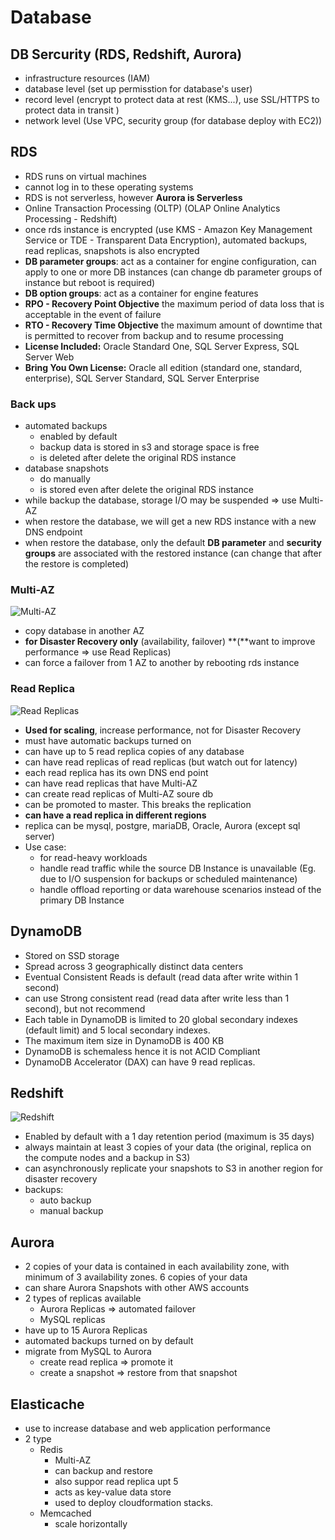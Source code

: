 # Database

## DB Sercurity (RDS, Redshift, Aurora)

- infrastructure resources (IAM)
- database level (set up permisstion for database's user)
- record level (encrypt to protect data at rest (KMS...), use SSL/HTTPS to protect data in transit )
- network level (Use VPC, security group (for database deploy with EC2))

## RDS

- RDS runs on virtual machines
- cannot log in to these operating systems
- RDS is not serverless, however **Aurora is Serverless**
- Online Transaction Processing (OLTP) (OLAP Online Analytics Processing - Redshift)
- once rds instance is encrypted (use KMS - Amazon Key Management Service or TDE - Transparent Data Encryption), automated backups, read replicas, snapshots is also encrypted
- **DB parameter groups**: act as a container  for engine configuration, can apply to one or more DB instances (can change db parameter groups of instance but reboot is required)
- **DB option groups**: act as a container for engine features
- **RPO - Recovery Point Objective** the maximum period of data loss that is acceptable in the event of failure
- **RTO - Recovery Time Objective** the maximum amount of downtime that is permitted to recover from backup and to resume processing
- **License Included:**  Oracle Standard One, SQL Server Express, SQL Server Web
- **Bring You Own License:** Oracle all edition (standard one, standard, enterprise), SQL Server Standard, SQL Server Enterprise

### Back ups

- automated backups
    - enabled by default
    - backup data is stored in s3 and storage space is free
    - is deleted after delete the original RDS instance
- database snapshots
    - do manually
    - is stored even after delete the original RDS instance
- while backup the database, storage I/O may be suspended ⇒ use Multi-AZ
- when restore the database, we will get a new RDS instance with a new DNS endpoint
- when restore the database, only the default **DB parameter** and **security groups** are associated with the restored instance (can change that after the restore is completed)

### Multi-AZ

![Multi-AZ](images/multi-az.png)

- copy database in another AZ
- **for Disaster Recovery only** (availability, failover) **(**want to improve performance ⇒ use Read Replicas)
- can force a failover from 1 AZ  to another by rebooting rds instance

### Read Replica

![Read Replicas](images/read-replica.png)

- **Used for scaling**, increase performance, not for Disaster Recovery
- must have automatic backups turned on
- can have up to 5 read replica copies of any database
- can have read replicas of read replicas (but watch out for latency)
- each read replica has its own DNS end point
- can have read replicas that have Multi-AZ
- can create read replicas of Multi-AZ soure db
- can be promoted to master. This breaks the replication
- **can have a read replica in different regions**
- replica can be mysql, postgre, mariaDB, Oracle, Aurora (except sql server)
- Use case:
    - for read-heavy workloads
    - handle read traffic while the source DB Instance is unavailable (Eg. due to I/O suspension for backups or scheduled maintenance)
    - handle offload reporting or data warehouse scenarios instead of the primary DB Instance

## DynamoDB

- Stored on SSD storage
- Spread across 3 geographically  distinct data centers
- Eventual Consistent Reads is default (read data after write within 1 second)
- can use Strong consistent read (read data after write less than 1 second), but not recommend
- Each table in DynamoDB is limited to 20 global secondary indexes (default limit) and 5 local secondary indexes.
- The maximum item size in DynamoDB is 400 KB
- DynamoDB is schemaless hence it is not ACID Compliant
- DynamoDB Accelerator (DAX) can have 9 read replicas.

## Redshift

![Redshift](images/redshift.png)

- Enabled by default with a 1 day retention period (maximum is 35 days)
- always maintain at least 3 copies of your data (the original, replica on the compute nodes and a backup in S3)
- can asynchronously replicate your snapshots to S3 in another region for disaster recovery
- backups:
    - auto backup
    - manual backup

## Aurora

- 2 copies of your data is contained in each availability zone, with minimum of 3 availability zones. 6 copies of your data
- can share Aurora Snapshots with other AWS accounts
- 2 types of replicas available
    - Aurora Replicas ⇒ automated failover
    - MySQL replicas
- have up to 15 Aurora Replicas
- automated backups turned on by default
- migrate from MySQL to Aurora
    - create read replica ⇒ promote it
    - create a snapshot ⇒ restore from that snapshot

## Elasticache

- use to increase database and web application performance
- 2 type
    - Redis
        - Multi-AZ
        - can backup and restore
        - also suppor read replica upt 5
        - acts as key-value data store
        - used to deploy cloudformation stacks.
    - Memcached
        - scale horizontally

